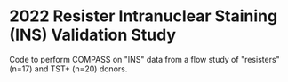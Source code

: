 # 2022 Resister Intranuclear Staining (INS) Validation Study
Code to perform COMPASS on "INS" data from a flow study of "resisters" (n=17) and TST+ (n=20) donors. 
